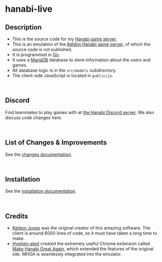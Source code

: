 hanabi-live
===========

## Description

* This is the source code for my [Hanabi game server](http://hanabi.live/).
* This is an emulation of the [Keldon Hanabi game server](http://keldon.net/hanabi/), of which the source code is not published.
* It is programmed in [Go](https://golang.org/).
* It uses a [MariaDB](https://mariadb.org/) database to store information about the users and games.
* All database logic is in the `src/models` subdirectory.
* The client-side JavaScript is located in `public/js`.

<br />



## Discord

Find teammates to play games with at [the Hanabi Discord server](https://discord.gg/FADvkJp). We also discuss code changes here.

<br />



## List of Changes & Improvements

See the [changes documentation](https://github.com/Zamiell/keldon-hanabi/tree/master/docs/CHANGES.md).

<br />



## Installation

See the [installation documentation](https://github.com/Zamiell/keldon-hanabi/tree/master/docs/INSTALL.md).

<br />



## Credits

* [Keldon Jones](http://keldon.net/) was the original creator of this amazing software. The client is around 6000 lines of code, so it must have taken a long time to make.
* [Hyphen-ated](https://github.com/Hyphen-ated/) created the extremely useful Chrome extension called [Make Hanabi Great Again](https://github.com/Hyphen-ated/MakeHanabiGreatAgain), which extended the features of the original site. MHGA is seamlessly integrated into the emulator.
